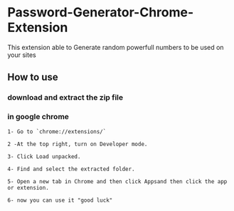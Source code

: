 # Password-Generator-Chrome-Extension
This extension able to Generate random powerfull numbers to be used on your sites 
## How to use

### download and extract the zip file

### in google chrome


    1- Go to `chrome://extensions/`

    2 -At the top right, turn on Developer mode.

    3- Click Load unpacked.

    4- Find and select the extracted folder.

    5- Open a new tab in Chrome and then click Appsand then click the app or extension.

    6- now you can use it "good luck"
